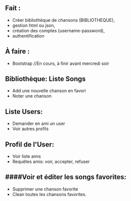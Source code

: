 Fait :
---------------


- Créer bibliothèque de chansons (BIBLIOTHEQUE),
- gestion html ou json,
- création des comptes (username-password),
- authentification

À faire :
---------------

- Bootstrap //En cours, à finir avant mercredi soir


Bibliothèque: Liste Songs
---------------

- Add une nouvelle chanson en favori
- Noter une chanson

Liste Users:
---------------
- Demander en ami un user
- Voir autres profils


Profil de l'User:
---------------
- Voir liste amis
- Requêtes amis: voir, accepter, refuser

####Voir et éditer les songs favorites:
---------------
- Supprimer une chanson favorite
- Clean toutes les chansons favorites.
